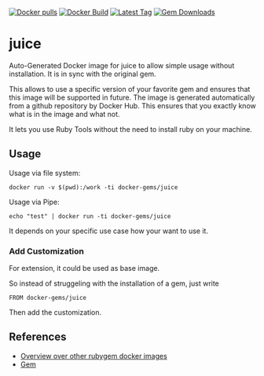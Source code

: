 [![Docker pulls](https://img.shields.io/docker/pulls/rubygem/juice.svg)](https://hub.docker.com/r/rubygem/juice/)
[![Docker Build](https://img.shields.io/docker/automated/rubygem/juice.svg)](https://hub.docker.com/r/rubygem/juice/)
[![Latest Tag](https://img.shields.io/github/tag/docker-rubygem/juice.svg)](https://hub.docker.com/r/rubygem/juice/)
[![Gem Downloads](https://img.shields.io/gem/dt/juice.svg)](https://rubygems.org/gems/juice/)
# juice

Auto-Generated Docker image for juice to allow simple usage without installation.
It is in sync with the original gem.

This allows to use a specific version of your favorite gem and ensures that this image will be supported in future.
The image is generated automatically from a github repository by Docker Hub.
This ensures that you exactly know what is in the image and what not.

It lets you use Ruby Tools without the need to install ruby on your machine.

## Usage

Usage via file system:

`docker run -v $(pwd):/work -ti docker-gems/juice`

Usage via Pipe:

`echo "test" | docker run -ti docker-gems/juice`

It depends on your specific use case how your want to use it.

### Add Customization

For extension, it could be used as base image.

So instead of struggeling with the installation of a gem, just write

`FROM docker-gems/juice`

Then add the customization.

## References

 - [Overview over other rubygem docker images](https://github.com/thinkbot/docker-rubygem)
 - [Gem](https://rubygems.org/gems/juice/)
